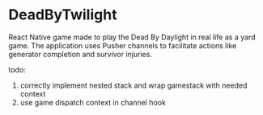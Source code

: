 # DeadByTwilight
React Native game made to play the Dead By Daylight in real life as a yard game. The application uses Pusher channels to facilitate actions like generator completion and survivor injuries. 

todo:

1. correctly implement nested stack and wrap gamestack with needed context
2. use game dispatch context in channel hook
